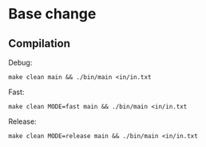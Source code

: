 # Base change

## Compilation
Debug:
```
make clean main && ./bin/main <in/in.txt
```
Fast:
```
make clean MODE=fast main && ./bin/main <in/in.txt
```
Release:
```
make clean MODE=release main && ./bin/main <in/in.txt
```
